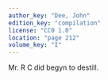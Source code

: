```yaml
---
author_key: "Dee, John"
edition_key: "compilation"
license: "CC0 1.0"
location: "page 212"
volume_key: "I"
---
```

Mr. R C did begyn to destill.
